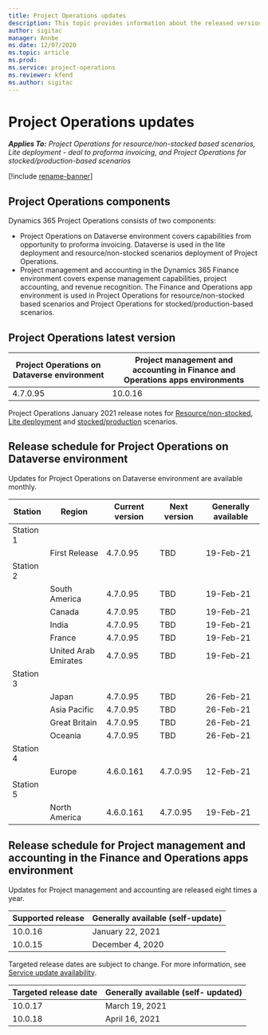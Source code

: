 ```yaml
---
title: Project Operations updates
description: This topic provides information about the released versions of Dynamics 365 Project Operations.
author: sigitac
manager: Annbe
ms.date: 12/07/2020
ms.topic: article
ms.prod:
ms.service: project-operations
ms.reviewer: kfend 
ms.author: sigitac
---
```


# Project Operations updates

_**Applies To:** Project Operations for resource/non-stocked based scenarios, Lite deployment - deal to proforma invoicing, and Project Operations for stocked/production-based scenarios_

[!include [rename-banner](~/includes/cc-data-platform-banner.md)]

## Project Operations components

Dynamics 365 Project Operations consists of two components:

- Project Operations on Dataverse environment covers capabilities from opportunity to proforma invoicing. Dataverse is used in the lite deployment and resource/non-stocked scenarios deployment of Project Operations.
- Project management and accounting in the Dynamics 365 Finance environment covers expense management capabilities, project accounting, and revenue recognition. The Finance and Operations app environment is used in Project Operations for resource/non-stocked based scenarios and Project Operations for stocked/production-based scenarios.

## Project Operations latest version

| Project Operations on Dataverse environment | Project management and accounting in Finance and Operations apps environments |
| --- | --- |
| 4.7.0.95 | 10.0.16 |

Project Operations January 2021 release notes for [Resource/non-stocked](whats-new-feb-2021-resource-based.md), [Lite deployment](../pro/whats-new/whats-new-feb-2021-lite.md) and [stocked/production](../prod-pma/whats-new/whats-new-jan-2021-stocked.md) scenarios.

## Release schedule for Project Operations on Dataverse environment

Updates for Project Operations on Dataverse environment are available monthly. 

| Station   | Region        | Current version | Next version | Generally available |
|-----------|---------------|-----------------|--------------|---------------------|
| Station 1 |   &nbsp;      |    &nbsp;       | &nbsp;       |      &nbsp;         |
|   &nbsp;  | First Release |  4.7.0.95       | TBD     | 19-Feb-21           |
| Station 2 |   &nbsp;      |    &nbsp;       | &nbsp;       |      &nbsp;         |
|   &nbsp;  | South America |  4.7.0.95       | TBD     | 19-Feb-21           |
|    &nbsp; | Canada        |  4.7.0.95       | TBD     | 19-Feb-21           |
|   &nbsp;  | India         |  4.7.0.95       | TBD     | 19-Feb-21           |
|   &nbsp;  | France         |  4.7.0.95       | TBD     | 19-Feb-21           |
|   &nbsp;  | United Arab Emirates         |  4.7.0.95       | TBD     | 19-Feb-21           |
| Station 3  |      &nbsp;   |     &nbsp;      |     &nbsp;   |      &nbsp;         |
|   &nbsp;  | Japan         |  4.7.0.95       | TBD     | 26-Feb-21           |
|   &nbsp;  | Asia Pacific  |  4.7.0.95       | TBD     | 26-Feb-21           |
|   &nbsp;  | Great Britain |  4.7.0.95       | TBD     | 26-Feb-21           |
|   &nbsp;  | Oceania       |  4.7.0.95       | TBD     | 26-Feb-21           |
| Station 4 |     &nbsp;    |     &nbsp;      |     &nbsp;   |      &nbsp;         |
|   &nbsp;  | Europe        |  4.6.0.161       | 4.7.0.95     | 12-Feb-21           |
| Station 5 |     &nbsp;    |     &nbsp;      |     &nbsp;   |      &nbsp;         |
|   &nbsp;  | North America |  4.6.0.161       | 4.7.0.95     | 19-Feb-21           |

## Release schedule for Project management and accounting in the Finance and Operations apps environment

Updates for Project management and accounting are released eight times a year.

| Supported release | Generally available (self-update) |
| --- | --- |
| 10.0.16 | January 22, 2021 |
| 10.0.15 | December 4, 2020 |


Targeted release dates are subject to change. For more information, see [Service update availability](https://docs.microsoft.com/dynamics365/fin-ops-core/fin-ops/get-started/public-preview-releases?toc=/dynamics365/finance/toc.json).

| Targeted release date | Generally available (self- updated) |
| --- | --- |
| 10.0.17 | March 19, 2021 |
| 10.0.18 | April 16, 2021 |
